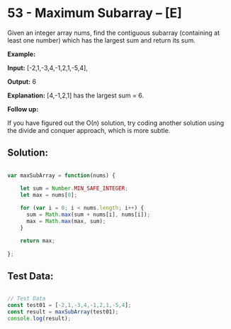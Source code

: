 # **53 - Maximum Subarray – [E]**

Given an integer array nums, find the contiguous subarray (containing at least
one number) which has the largest sum and return its sum.

**Example:**

**Input:** [-2,1,-3,4,-1,2,1,-5,4],

**Output:** 6

**Explanation:** [4,-1,2,1] has the largest sum = 6.

**Follow up:**

If you have figured out the O(*n*) solution, try coding another solution using
the divide and conquer approach, which is more subtle.


## **Solution:**

```JavaScript

var maxSubArray = function(nums) {

    let sum = Number.MIN_SAFE_INTEGER;
    let max = nums[0];
 
    for (var i = 0; i < nums.length; i++) {
      sum = Math.max(sum + nums[i], nums[i]);
      max = Math.max(max, sum);
    }

    return max;    
   
};

```


## **Test Data:**

```JavaScript

// Test Data
const test01 = [-2,1,-3,4,-1,2,1,-5,4];
const result = maxSubArray(test01);
console.log(result);

```